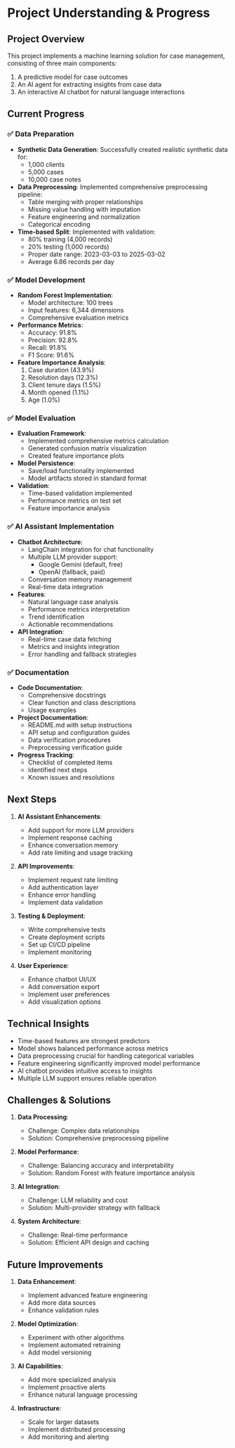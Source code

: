 # Project Understanding & Progress

## Project Overview
This project implements a machine learning solution for case management, consisting of three main components:
1. A predictive model for case outcomes
2. An AI agent for extracting insights from case data
3. An interactive AI chatbot for natural language interactions

## Current Progress

### ✅ Data Preparation
- **Synthetic Data Generation**: Successfully created realistic synthetic data for:
  - 1,000 clients
  - 5,000 cases
  - 10,000 case notes
- **Data Preprocessing**: Implemented comprehensive preprocessing pipeline:
  - Table merging with proper relationships
  - Missing value handling with imputation
  - Feature engineering and normalization
  - Categorical encoding
- **Time-based Split**: Implemented with validation:
  - 80% training (4,000 records)
  - 20% testing (1,000 records)
  - Proper date range: 2023-03-03 to 2025-03-02
  - Average 6.86 records per day

### ✅ Model Development
- **Random Forest Implementation**:
  - Model architecture: 100 trees
  - Input features: 6,344 dimensions
  - Comprehensive evaluation metrics
- **Performance Metrics**:
  - Accuracy: 91.8%
  - Precision: 92.8%
  - Recall: 91.8%
  - F1 Score: 91.6%
- **Feature Importance Analysis**:
  1. Case duration (43.9%)
  2. Resolution days (12.3%)
  3. Client tenure days (1.5%)
  4. Month opened (1.1%)
  5. Age (1.0%)

### ✅ Model Evaluation
- **Evaluation Framework**:
  - Implemented comprehensive metrics calculation
  - Generated confusion matrix visualization
  - Created feature importance plots
- **Model Persistence**:
  - Save/load functionality implemented
  - Model artifacts stored in standard format
- **Validation**:
  - Time-based validation implemented
  - Performance metrics on test set
  - Feature importance analysis

### ✅ AI Assistant Implementation
- **Chatbot Architecture**:
  - LangChain integration for chat functionality
  - Multiple LLM provider support:
    - Google Gemini (default, free)
    - OpenAI (fallback, paid)
  - Conversation memory management
  - Real-time data integration
- **Features**:
  - Natural language case analysis
  - Performance metrics interpretation
  - Trend identification
  - Actionable recommendations
- **API Integration**:
  - Real-time case data fetching
  - Metrics and insights integration
  - Error handling and fallback strategies

### ✅ Documentation
- **Code Documentation**:
  - Comprehensive docstrings
  - Clear function and class descriptions
  - Usage examples
- **Project Documentation**:
  - README.md with setup instructions
  - API setup and configuration guides
  - Data verification procedures
  - Preprocessing verification guide
- **Progress Tracking**:
  - Checklist of completed items
  - Identified next steps
  - Known issues and resolutions

## Next Steps

1. **AI Assistant Enhancements**:
   - Add support for more LLM providers
   - Implement response caching
   - Enhance conversation memory
   - Add rate limiting and usage tracking

2. **API Improvements**:
   - Implement request rate limiting
   - Add authentication layer
   - Enhance error handling
   - Implement data validation

3. **Testing & Deployment**:
   - Write comprehensive tests
   - Create deployment scripts
   - Set up CI/CD pipeline
   - Implement monitoring

4. **User Experience**:
   - Enhance chatbot UI/UX
   - Add conversation export
   - Implement user preferences
   - Add visualization options

## Technical Insights
- Time-based features are strongest predictors
- Model shows balanced performance across metrics
- Data preprocessing crucial for handling categorical variables
- Feature engineering significantly improved model performance
- AI chatbot provides intuitive access to insights
- Multiple LLM support ensures reliable operation

## Challenges & Solutions
1. **Data Processing**:
   - Challenge: Complex data relationships
   - Solution: Comprehensive preprocessing pipeline

2. **Model Performance**:
   - Challenge: Balancing accuracy and interpretability
   - Solution: Random Forest with feature importance analysis

3. **AI Integration**:
   - Challenge: LLM reliability and cost
   - Solution: Multi-provider strategy with fallback

4. **System Architecture**:
   - Challenge: Real-time performance
   - Solution: Efficient API design and caching

## Future Improvements
1. **Data Enhancement**:
   - Implement advanced feature engineering
   - Add more data sources
   - Enhance validation rules

2. **Model Optimization**:
   - Experiment with other algorithms
   - Implement automated retraining
   - Add model versioning

3. **AI Capabilities**:
   - Add more specialized analysis
   - Implement proactive alerts
   - Enhance natural language processing

4. **Infrastructure**:
   - Scale for larger datasets
   - Implement distributed processing
   - Add monitoring and alerting 